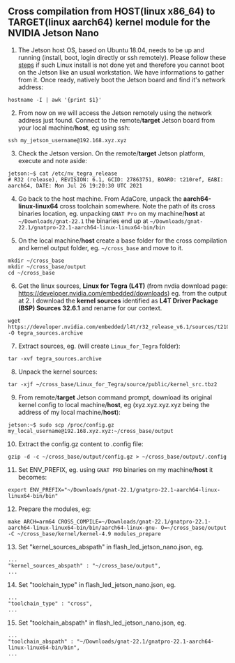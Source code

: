 ## Cross compilation from HOST(linux x86_64) to TARGET(linux aarch64) kernel module for the NVIDIA Jetson Nano

1. The Jetson host OS, based on Ubuntu 18.04, needs to be up and running (install, boot, login directly or ssh remotely). Please follow these [steps](https://developer.nvidia.com/embedded/learn/get-started-jetson-nano-devkit) if such Linux install is not done yet and therefore you cannot boot on the Jetson like an usual workstation. We have informations to gather from it. Once ready, natively boot the Jetson board and find it's network address: 
```
hostname -I | awk '{print $1}'
```

2. From now on we will access the Jetson remotely using the network address just found. Connect to the remote/**target** Jetson board from your local machine/**host**, eg using ssh:    
```
ssh my_jetson_username@192.168.xyz.xyz
```

3. Check the Jetson version. On the remote/**target** Jetson platform, execute and note aside:    
```
jetson:~$ cat /etc/nv_tegra_release
# R32 (release), REVISION: 6.1, GCID: 27863751, BOARD: t210ref, EABI: aarch64, DATE: Mon Jul 26 19:20:30 UTC 2021
```

4. Go back to the host machine. From AdaCore, unpack the **aarch64-linux-linux64** cross toolchain somewhere. Note the path of its cross binaries location, eg. unpacking `GNAT Pro` on my machine/**host** at `~/Downloads/gnat-22.1` the binaries end up at
`~/Downloads/gnat-22.1/gnatpro-22.1-aarch64-linux-linux64-bin/bin`


5. On the local machine/**host** create a base folder for the cross compilation and kernel output folder, eg. `~/cross_base` and move to it.     
```
mkdir ~/cross_base
mkdir ~/cross_base/output
cd ~/cross_base
```

6. Get the linux sources, **Linux for Tegra (L4T)** (from nvdia download page: https://developer.nvidia.com/embedded/downloads)
eg. from the output at 2. I download the **kernel sources** identified as **L4T Driver Package (BSP) Sources 32.6.1** and rename for our context.     
```
wget https://developer.nvidia.com/embedded/l4t/r32_release_v6.1/sources/t210/public_sources.tbz2 -O tegra_sources.archive
```

7. Extract sources, eg. (will create `Linux_for_Tegra` folder):       
```
tar -xvf tegra_sources.archive
```

8. Unpack the kernel sources:       
```
tar -xjf ~/cross_base/Linux_for_Tegra/source/public/kernel_src.tbz2
```

9. From remote/**target** Jetson command prompt, download its original kernel config to local machine/**host**, eg (xyz.xyz.xyz.xyz being the address of my local machine/**host**):    
```
jetson:~$ sudo scp /proc/config.gz my_local_username@192.168.xyz.xyz:~/cross_base/output
```

10. Extract the config.gz content to .config file:        
```
gzip -d -c ~/cross_base/output/config.gz > ~/cross_base/output/.config
```

11. Set ENV_PREFIX, eg. using `GNAT PRO` binaries on my machine/**host** it becomes:
```
export ENV_PREFIX="~/Downloads/gnat-22.1/gnatpro-22.1-aarch64-linux-linux64-bin/bin"
```

12. Prepare the modules, eg:    
```
make ARCH=arm64 CROSS_COMPILE=~/Downloads/gnat-22.1/gnatpro-22.1-aarch64-linux-linux64-bin/bin/aarch64-linux-gnu- O=~/cross_base/output -C ~/cross_base/kernel/kernel-4.9 modules_prepare
```

13. Set "kernel_sources_abspath" in flash_led_jetson_nano.json, eg.
```
...
"kernel_sources_abspath" : "~/cross_base/output",
...
```

14. Set "toolchain_type" in flash_led_jetson_nano.json, eg.
```
...
"toolchain_type" : "cross",
...
```

15. Set "toolchain_abspath" in flash_led_jetson_nano.json, eg.
```
...
"toolchain_abspath" : "~/Downloads/gnat-22.1/gnatpro-22.1-aarch64-linux-linux64-bin/bin",
...
```


